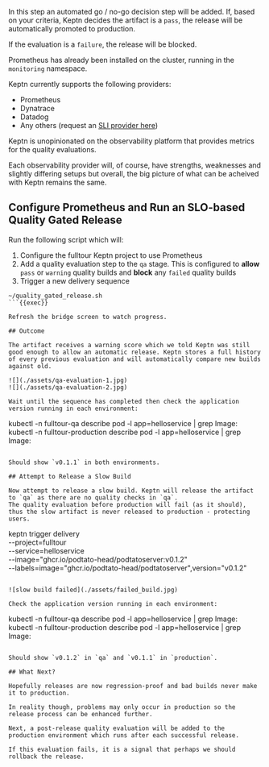 In this step an automated go / no-go decision step will be added. If, based on your criteria, Keptn decides the artifact is a `pass`, the release will be automatically promoted to production.

If the evaluation is a `failure`, the release will be blocked.

Prometheus has already been installed on the cluster, running in the `monitoring` namespace.

Keptn currently supports the following providers:

- Prometheus
- Dynatrace
- Datadog
- Any others (request an [SLI provider here](https://github.com/keptn/integrations/issues))

Keptn is unopinionated on the observability platform that provides metrics for the quality evaluations.

Each observability provider will, of course, have strengths, weaknesses and slightly differing setups but overall, the big picture of what can be acheived with Keptn remains the same.

## Configure Prometheus and Run an SLO-based Quality Gated Release

Run the following script which will:

1. Configure the fulltour Keptn project to use Prometheus
2. Add a quality evaluation step to the `qa` stage. This is configured to **allow** `pass` or `warning` quality builds and **block** any `failed` quality builds
3. Trigger a new delivery sequence

```
~/quality_gated_release.sh
```{{exec}}

Refresh the bridge screen to watch progress.

## Outcome

The artifact receives a warning score which we told Keptn was still good enough to allow an automatic release. Keptn stores a full history of every previous evaluation and will automatically compare new builds against old.

![](./assets/qa-evaluation-1.jpg)
![](./assets/qa-evaluation-2.jpg)

Wait until the sequence has completed then check the application version running in each environment:

```
kubectl -n fulltour-qa describe pod -l app=helloservice | grep Image:
kubectl -n fulltour-production describe pod -l app=helloservice | grep Image:
```{{exec}}

Should show `v0.1.1` in both environments.

## Attempt to Release a Slow Build

Now attempt to release a slow build. Keptn will release the artifact to `qa` as there are no quality checks in `qa`.
The quality evaluation before production will fail (as it should), thus the slow artifact is never released to production - protecting users.

```
keptn trigger delivery \
--project=fulltour \
--service=helloservice \
--image="ghcr.io/podtato-head/podtatoserver:v0.1.2" \
--labels=image="ghcr.io/podtato-head/podtatoserver",version="v0.1.2"
```{{exec}}

![slow build failed](./assets/failed_build.jpg)

Check the application version running in each environment:

```
kubectl -n fulltour-qa describe pod -l app=helloservice | grep Image:
kubectl -n fulltour-production describe pod -l app=helloservice | grep Image:
```{{exec}}

Should show `v0.1.2` in `qa` and `v0.1.1` in `production`.

## What Next?

Hopefully releases are now regression-proof and bad builds never make it to production.

In reality though, problems may only occur in production so the release process can be enhanced further.

Next, a post-release quality evaluation will be added to the production environment which runs after each successful release.

If this evaluation fails, it is a signal that perhaps we should rollback the release.
